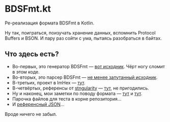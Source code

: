 # BDSFmt.kt

Ре-реализация формата BDSFmt в Kotlin.

Ну так, поиграться, поизучать хранение данных, вспомнить Protocol Buffers и BSON.
И пару раз сойти с ума, пытаясь разобраться в байтах.

## Что здесь есть?

* Во-первых, это генератор BDSFmt — [вот исходник](./src/nativeMain/kotlin/Main.kt). Чёрт ногу сломит в этом коде.
* Во-вторых, это парсер BDSFmt — [не менее запутанный исходник](./cparse/main.c).
* В-третьих, проект в ImHex — [тут](./imhex).
* В-четвёртых, референсы от [stngularity](https://github.com/stngularity) — [тут](./stngularity_reference_files), не пригодились.
* Ну и наконец, мои заметки по поводу формата — [тут](./comparsion.md) и [тут](./enhance.md).
* Парочка файлов для теста в корне репозитория...
* И [референсный JSON](./_reference_doc.json)...

Вроде ничего не забыл.

